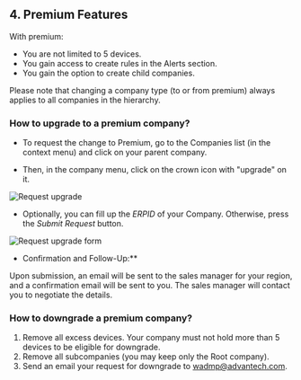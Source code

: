 

##	4. Premium Features

With premium:

- You are not limited to 5 devices.
- You gain access to create rules in the Alerts section.
- You gain the option to create child companies.

Please note that changing a company type (to or from premium) always applies to all companies in the hierarchy.


### How to upgrade to a premium company?

*  To request the change to Premium, go to the Companies list (in the context menu) and click on your parent company.

*  Then, in the company menu, click on the crown icon with "upgrade" on it.

 ![Request upgrade](../images/companies/UpgradePremium.png "Request upgrade")


*  Optionally, you can fill up the *ERPID* of your Company. Otherwise, press the *Submit Request* button.

 ![Request upgrade form](../images/companies/UpgradePremium2.png "Request upgrade form")

*  Confirmation and Follow-Up:**

 Upon submission, an email will be sent to the sales manager for your region, and a confirmation email will be sent to you. The sales manager will contact you to negotiate the details.

### How to downgrade a premium company?

1. Remove all excess devices. Your company must not hold more than 5 devices to be eligible for downgrade.
2. Remove all subcompanies (you may keep only the Root company).
2. Send an email your request for downgrade to [wadmp@advantech.com](mailto:wadmp@advantech.com).
